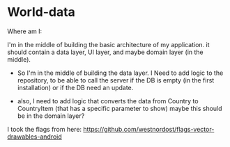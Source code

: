 # World-data

Where am I:

I'm in the middle of building the basic architecture of my application.
it should contain a data layer, UI layer, and maybe domain layer (in the middle).

- So I'm in the middle of building the data layer. I Need to add logic to the repository, to be able to
  call the server if the DB is empty (in the first installation) or if the DB need an update.

- also, I need to add logic that converts the data from Country to CountryItem (that has a specific parameter to show)
  maybe this should be in the domain layer?



I took the flags from here:
https://github.com/westnordost/flags-vector-drawables-android





